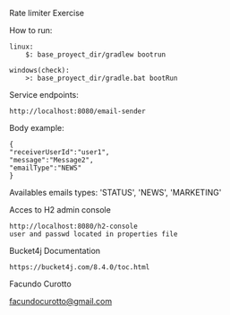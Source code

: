 Rate limiter Exercise

How to run:

    linux:
        $: base_proyect_dir/gradlew bootrun
    
    windows(check):
        >: base_proyect_dir/gradle.bat bootRun

Service endpoints:

    http://localhost:8080/email-sender

Body example:

    {
    "receiverUserId":"user1",
    "message":"Message2",
    "emailType":"NEWS"
    }


Availables emails types: 'STATUS', 'NEWS', 'MARKETING'


Acces to H2 admin console

    http://localhost:8080/h2-console
    user and passwd located in properties file

Bucket4j Documentation

    https://bucket4j.com/8.4.0/toc.html



Facundo Curotto

facundocurotto@gmail.com